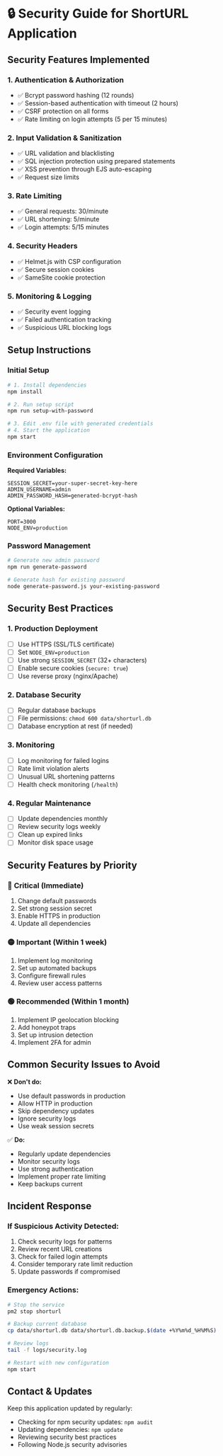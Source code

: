 # 🔒 Security Guide for ShortURL Application

## Security Features Implemented

### 1. **Authentication & Authorization**
- ✅ Bcrypt password hashing (12 rounds)
- ✅ Session-based authentication with timeout (2 hours)
- ✅ CSRF protection on all forms
- ✅ Rate limiting on login attempts (5 per 15 minutes)

### 2. **Input Validation & Sanitization**
- ✅ URL validation and blacklisting
- ✅ SQL injection protection using prepared statements
- ✅ XSS prevention through EJS auto-escaping
- ✅ Request size limits

### 3. **Rate Limiting**
- ✅ General requests: 30/minute
- ✅ URL shortening: 5/minute
- ✅ Login attempts: 5/15 minutes

### 4. **Security Headers**
- ✅ Helmet.js with CSP configuration
- ✅ Secure session cookies
- ✅ SameSite cookie protection

### 5. **Monitoring & Logging**
- ✅ Security event logging
- ✅ Failed authentication tracking
- ✅ Suspicious URL blocking logs

## Setup Instructions

### Initial Setup
```bash
# 1. Install dependencies
npm install

# 2. Run setup script
npm run setup-with-password

# 3. Edit .env file with generated credentials
# 4. Start the application
npm start
```

### Environment Configuration

**Required Variables:**
```env
SESSION_SECRET=your-super-secret-key-here
ADMIN_USERNAME=admin
ADMIN_PASSWORD_HASH=generated-bcrypt-hash
```

**Optional Variables:**
```env
PORT=3000
NODE_ENV=production
```

### Password Management

```bash
# Generate new admin password
npm run generate-password

# Generate hash for existing password
node generate-password.js your-existing-password
```

## Security Best Practices

### 1. **Production Deployment**
- [ ] Use HTTPS (SSL/TLS certificate)
- [ ] Set `NODE_ENV=production`
- [ ] Use strong `SESSION_SECRET` (32+ characters)
- [ ] Enable secure cookies (`secure: true`)
- [ ] Use reverse proxy (nginx/Apache)

### 2. **Database Security**
- [ ] Regular database backups
- [ ] File permissions: `chmod 600 data/shorturl.db`
- [ ] Database encryption at rest (if needed)

### 3. **Monitoring**
- [ ] Log monitoring for failed logins
- [ ] Rate limit violation alerts
- [ ] Unusual URL shortening patterns
- [ ] Health check monitoring (`/health`)

### 4. **Regular Maintenance**
- [ ] Update dependencies monthly
- [ ] Review security logs weekly
- [ ] Clean up expired links
- [ ] Monitor disk space usage

## Security Features by Priority

### 🔴 **Critical (Immediate)**
1. Change default passwords
2. Set strong session secret
3. Enable HTTPS in production
4. Update all dependencies

### 🟡 **Important (Within 1 week)**
1. Implement log monitoring
2. Set up automated backups
3. Configure firewall rules
4. Review user access patterns

### 🟢 **Recommended (Within 1 month)**
1. Implement IP geolocation blocking
2. Add honeypot traps
3. Set up intrusion detection
4. Implement 2FA for admin

## Common Security Issues to Avoid

❌ **Don't do:**
- Use default passwords in production
- Allow HTTP in production
- Skip dependency updates
- Ignore security logs
- Use weak session secrets

✅ **Do:**
- Regularly update dependencies
- Monitor security logs
- Use strong authentication
- Implement proper rate limiting
- Keep backups current

## Incident Response

### If Suspicious Activity Detected:
1. Check security logs for patterns
2. Review recent URL creations
3. Check for failed login attempts
4. Consider temporary rate limit reduction
5. Update passwords if compromised

### Emergency Actions:
```bash
# Stop the service
pm2 stop shorturl

# Backup current database
cp data/shorturl.db data/shorturl.db.backup.$(date +%Y%m%d_%H%M%S)

# Review logs
tail -f logs/security.log

# Restart with new configuration
npm start
```

## Contact & Updates

Keep this application updated by regularly:
- Checking for npm security updates: `npm audit`
- Updating dependencies: `npm update`
- Reviewing security best practices
- Following Node.js security advisories
